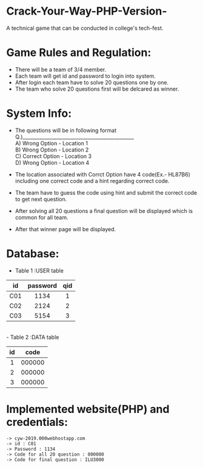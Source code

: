 # Crack-Your-Way-PHP-Version-
A technical game that can be conducted in college's tech-fest.

# Game Rules and Regulation:
 - There will be a team of 3/4 member.
 - Each team will get id and password to login into system.
 - After login each team have to solve 20 questions one by one.
 - The team who solve 20 questions first will be delcared as winner.

# System Info:
  - The questions will be in following format<br />
    Q.)______________________________________________<br />
       A) Wrong Option   - Location 1<br />
       B) Wrong Option   - Location 2<br />
       C) Correct Option - Location 3<br />
       D) Wrong Option   - Location 4<br />
     
  - The location associated with Corrct Option have 4 code(Ex.- HL87B6) including one correct code and a hint regarding correct code.
  - The team have to guess the code using hint and submit the correct code to get next question.
  - After solving all 20 questions a final question will be displayed which is common for all team.
  - After that winner page will be displayed.
  # Database:
   - Table 1 :USER table<br />
      
| id | password | qid |
| :---: | :---: | :---: |
| C01 | 1134 | 1 |
| C02 | 2124 | 2 |
| C03 | 5154 | 3 |

<br />
- Table 2 :DATA table <br />
      
| id | code |
| :---: | :---: |
| 1 | 000000 |
| 2 | 000000 |
| 3 | 000000|
  
  # Implemented website(PHP) and credentials:
    -> cyw-2019.000webhostapp.com
    -> id : C01
    -> Password : 1134
    -> Code for all 20 question : 000000
    -> Code for final question : ILU3000
